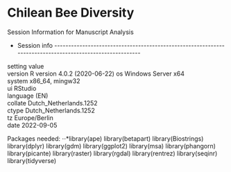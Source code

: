 # Chilean Bee Diversity

Session Information for Manuscript Analysis

- Session info ---------------------------------------------------------------------------------------------------------
 
 setting  value                       
 version  R version 4.0.2 (2020-06-22)
 os       Windows Server x64          
 system   x86_64, mingw32             
 ui       RStudio                     
 language (EN)                        
 collate  Dutch_Netherlands.1252      
 ctype    Dutch_Netherlands.1252      
 tz       Europe/Berlin               
 date     2022-09-05

Packages needed:
⋅⋅*library(ape)
library(betapart)
library(Biostrings)
library(dplyr)
library(gdm)
library(ggplot2)
library(msa)
library(phangorn)
library(picante)
library(raster)
library(rgdal)
library(rentrez)
library(seqinr)
library(tidyverse)
